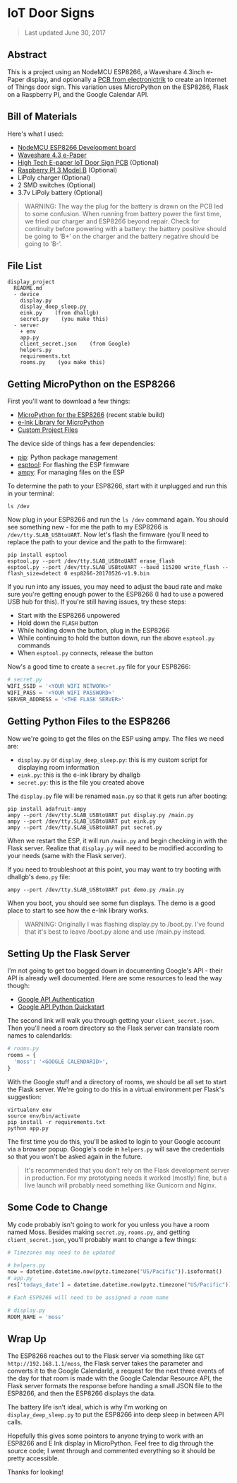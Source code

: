 # IoT Door Signs

> Last updated June 30, 2017

## Abstract

This is a project using an NodeMCU ESP8266, a Waveshare 4.3inch e-Paper display, and optionally a [PCB from electronictrik](https://www.tindie.com/products/electronictrik/high-tech-e-paper-iot-door-sign/) to create an Internet of Things door sign. This variation uses MicroPython on the ESP8266, Flask on a Raspberry PI, and the Google Calendar API.

## Bill of Materials

Here's what I used:

* [NodeMCU ESP8266 Development board](https://www.amazon.com/HiLetgo-Version-NodeMCU-Internet-Development/dp/B010O1G1ES)
* [Waveshare 4.3 e-Paper](http://www.waveshare.com/4.3inch-e-paper.htm)
* [High Tech E-paper IoT Door Sign PCB](https://www.tindie.com/products/electronictrik/high-tech-e-paper-iot-door-sign/) (Optional)
* [Raspberry PI 3 Model B](https://www.raspberrypi.org/products/raspberry-pi-3-model-b/) (Optional)
* LiPoly charger (Optional)
* 2 SMD switches (Optional)
* 3.7v LiPoly battery (Optional)

> WARNING: The way the plug for the battery is drawn on the PCB led to some confusion. When running from battery power the first time, we fried our charger and ESP8266 beyond repair. Check for continuity before powering with a battery: the battery positive should be going to ‘B+’ on the charger and the battery negative should be going to ‘B-’.

## File List

```
display_project
  README.md
  - device
    display.py
    display_deep_sleep.py
    eink.py    (from dhallgb)
    secret.py    (you make this)
  - server
    + env
    app.py
    client_secret.json    (from Google)
    helpers.py
    requirements.txt
    rooms.py    (you make this)
```

## Getting MicroPython on the ESP8266

First you'll want to download a few things:

* [MicroPython for the ESP8266](http://micropython.org/download#esp8266) (recent stable build)
* [e-Ink Library for MicroPython](https://github.com/dhallgb/eInk-micropython)
* [Custom Project Files](https://github.com/UncorkedStudios/esp8266-iot-door)

The device side of things has a few dependencies:

* [pip](https://pip.pypa.io/en/stable/installing/): Python package management
* [esptool](https://pypi.python.org/pypi/esptool): For flashing the ESP firmware
* [ampy](https://github.com/adafruit/ampy): For managing files on the ESP

To determine the path to your ESP8266, start with it unplugged and run this in your terminal:

``` shell
ls /dev
```

Now plug in your ESP8266 and run the `ls /dev` command again. You should see something new - for me the path to my ESP8266 is `/dev/tty.SLAB_USBtoUART`. Now let's flash the firmware (you'll need to replace the path to your device and the path to the firmware):

``` shell
pip install esptool
esptool.py --port /dev/tty.SLAB_USBtoUART erase_flash
esptool.py --port /dev/tty.SLAB_USBtoUART --baud 115200 write_flash --flash_size=detect 0 esp8266-20170526-v1.9.bin
```

If you run into any issues, you may need to adjust the baud rate and make sure you're getting enough power to the ESP8266 (I had to use a powered USB hub for this). If you're still having issues, try these steps:

* Start with the ESP8266 unpowered
* Hold down the `FLASH` button
* While holding down the button, plug in the ESP8266
* While continuing to hold the button down, run the above `esptool.py` commands
* When `esptool.py` connects, release the button

Now's a good time to create a `secret.py` file for your ESP8266:

``` Python
# secret.py
WIFI_SSID = '<YOUR WIFI NETWORK>'
WIFI_PASS = '<YOUR WIFI PASSWORD>'
SERVER_ADDRESS = '<THE FLASK SERVER>'
```

## Getting Python Files to the ESP8266

Now we're going to get the files on the ESP using ampy. The files we need are:

* `display.py` or `display_deep_sleep.py`: this is my custom script for displaying room information
* `eink.py`: this is the e-ink library by dhallgb
* `secret.py`: this is the file you created above

The `display.py` file will be renamed `main.py` so that it gets run after booting:

``` shell
pip install adafruit-ampy
ampy --port /dev/tty.SLAB_USBtoUART put display.py /main.py
ampy --port /dev/tty.SLAB_USBtoUART put eink.py
ampy --port /dev/tty.SLAB_USBtoUART put secret.py
```

When we restart the ESP, it will run `/main.py` and begin checking in with the Flask server. Realize that `display.py` will need to be modified according to your needs (same with the Flask server).

If you need to troubleshoot at this point, you may want to try booting with dhallgb's `demo.py` file:

``` shell
ampy --port /dev/tty.SLAB_USBtoUART put demo.py /main.py
```

When you boot, you should see some fun displays. The demo is a good place to start to see how the e-Ink library works.

> WARNING: Originally I was flashing display.py to /boot.py. I've found that it's best to leave /boot.py alone and use /main.py instead.

## Setting Up the Flask Server

I'm not going to get too bogged down in documenting Google's API - their API is already well documented. Here are some resources to lead the way though:

* [Google API Authentication](https://developers.google.com/api-client-library/python/guide/aaa_overview)
* [Google API Python Quickstart](https://developers.google.com/admin-sdk/directory/v1/quickstart/python)

The second link will walk you through getting your `client_secret.json`. Then you'll need a room directory so the Flask server can translate room names to calendarIds:

``` Python
# rooms.py
rooms = {
  'moss': '<GOOGLE CALENDARID>',
}
```

With the Google stuff and a directory of rooms, we should be all set to start the Flask server. We're going to do this in a virtual environment per Flask's suggestion:

``` shell
virtualenv env
source env/bin/activate
pip install -r requirements.txt
python app.py
```

The first time you do this, you'll be asked to login to your Google account via a browser popup. Google's code in `helpers.py` will save the credentials so that you won't be asked again in the future.

> It's recommended that you don't rely on the Flask development server in production. For my prototyping needs it worked (mostly) fine, but a live launch will probably need something like Gunicorn and Nginx.

## Some Code to Change

My code probably isn't going to work for you unless you have a room named Moss. Besides making `secret.py`, `rooms.py`, and getting `client_secret.json`, you'll probably want to change a few things:

``` Python
# Timezones may need to be updated

# helpers.py
now = datetime.datetime.now(pytz.timezone("US/Pacific")).isoformat()
# app.py
res['todays_date'] = datetime.datetime.now(pytz.timezone("US/Pacific")).strftime('%-m/%-d')
```

``` Python
# Each ESP8266 will need to be assigned a room name

# display.py
ROOM_NAME = 'moss'
```

## Wrap Up

The ESP8266 reaches out to the Flask server via something like `GET http://192.168.1.1/moss`, the Flask server takes the parameter and converts it to the Google CalendarId, a request for the next three events of the day for that room is made with the Google Calendar Resource API, the Flask server formats the response before handing a small JSON file to the ESP8266, and then the ESP8266 displays the data.

The battery life isn't ideal, which is why I'm working on `display_deep_sleep.py` to put the ESP8266 into deep sleep in between API calls.

Hopefully this gives some pointers to anyone trying to work with an ESP8266 and E Ink display in MicroPython. Feel free to dig through the source code; I went through and commented everything so it should be pretty accessible.

Thanks for looking!
